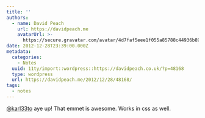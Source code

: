 ```yaml
---
title: ''
authors:
  - name: David Peach
    url: https://davidpeach.me
    avatarUrl: >-
      https://secure.gravatar.com/avatar/4d7faf5eee1f055a85788c44936b8995eaab6dfb004e7854ec747ccb272e91ee?s=96&d=mm&r=g
date: 2012-12-28T23:39:00.000Z
metadata:
  categories:
    - Notes
  uuid: 11ty/import::wordpress::https://davidpeach.co.uk/?p=48168
  type: wordpress
  url: https://davidpeach.me/2012/12/28/48168/
tags:
  - notes
---
```

[@karl33to](https://twitter.com/karl33to) aye up! That emmet is awesome. Works in css as well.